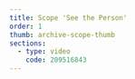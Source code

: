 ```yaml
---
title: Scope 'See the Person'
order: 1
thumb: archive-scope-thumb
sections:
  - type: video
    code: 209516843
---
```

